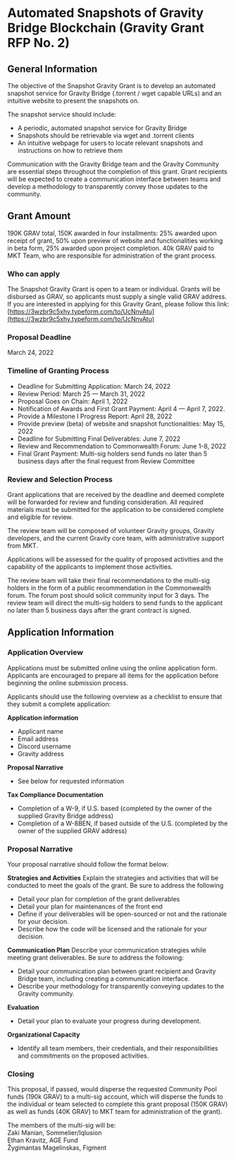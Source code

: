 # Automated Snapshots of Gravity Bridge Blockchain (Gravity Grant RFP No. 2)

## General Information

The objective of the Snapshot Gravity Grant is to develop an automated snapshot service for Gravity Bridge (.torrent / wget capable URLs) and an intuitive website to present the snapshots on.

The snapshot service should include:
-   A periodic, automated snapshot service for Gravity Bridge
-   Snapshots should be retrievable via wget and .torrent clients
-   An intuitive webpage for users to locate relevant snapshots and instructions on how to retrieve them

Communication with the Gravity Bridge team and the Gravity Community are essential steps throughout the completion of this grant. Grant recipients will be expected to create a communication interface between teams and develop a methodology to transparently convey those updates to the community.

## Grant Amount

190K GRAV total, 150K awarded in four installments: 25% awarded upon receipt of grant, 50% upon preview of website and functionalities working in beta form, 25% awarded upon project completion. 40k GRAV paid to MKT Team, who are responsible for administration of the grant process.

### Who can apply

The Snapshot Gravity Grant is open to a team or individual. Grants will be disbursed as GRAV, so applicants must supply a single valid GRAV address. If you are interested in applying for this Gravity Grant, please follow this link: [https://3wzbr9c5xhy.typeform.com/to/UcNnvAtu](https://3wzbr9c5xhy.typeform.com/to/UcNnvAtu)

### Proposal Deadline

March 24, 2022

### Timeline of Granting Process

-   Deadline for Submitting Application: March 24, 2022
-   Review Period: March 25 ⁠— March 31, 2022
-   Proposal Goes on Chain: April 1, 2022
-   Notification of Awards and First Grant Payment: April 4 — April 7, 2022.
-   Provide a Milestone I Progress Report: April 28, 2022
-   Provide preview (beta) of website and snapshot functionalities: May 15, 2022
-   Deadline for Submitting Final Deliverables: June 7, 2022
-   Review and Recommendation to Commonwealth Forum: June 1-8, 2022
-   Final Grant Payment: Multi-sig holders send funds no later than 5 business days after the final request from Review Committee

### Review and Selection Process

Grant applications that are received by the deadline and deemed complete will be forwarded for review and funding consideration. All required materials must be submitted for the application to be considered complete and eligible for review.

The review team will be composed of volunteer Gravity groups, Gravity developers, and the current Gravity core team, with administrative support from MKT.

Applications will be assessed for the quality of proposed activities and the capability of the applicants to implement those activities.

The review team will take their final recommendations to the multi-sig holders in the form of a public recommendation in the Commonwealth forum. The forum post should solicit community input for 3 days. The review team will direct the multi-sig holders to send funds to the applicant no later than 5 business days after the grant contract is signed.


## Application Information

### Application Overview

Applications must be submitted online using the online application form. Applicants are encouraged to prepare all items for the application before beginning the online submission process.

Applicants should use the following overview as a checklist to ensure that they submit a complete application:

**Application information**
- Applicant name
- Email address
- Discord username
- Gravity address

**Proposal Narrative**
- See below for requested information

**Tax Compliance Documentation**
- Completion of a W-9, if U.S. based (completed by the owner of the supplied Gravity Bridge address)
- Completion of a W-8BEN, if based outside of the U.S. (completed by the owner of the supplied GRAV address)

### **Proposal Narrative**
Your proposal narrative should follow the format below:

**Strategies and Activities**
Explain the strategies and activities that will be conducted to meet the goals of the grant. Be sure to address the following

- Detail your plan for completion of the grant deliverables
- Detail your plan for maintenances of the front end
- Define if your deliverables will be open-sourced or not and the rationale for your decision.
- Describe how the code will be licensed and the rationale for your decision.

**Communication Plan**
Describe your communication strategies while meeting grant deliverables. Be sure to address the following:

- Detail your communication plan between grant recipient and Gravity Bridge team, including creating a communication interface.
- Describe your methodology for transparently conveying updates to the Gravity community.

**Evaluation**
- Detail your plan to evaluate your progress during development.

**Organizational Capacity**
- Identify all team members, their credentials, and their responsibilities and commitments on the proposed activities.

### Closing

This proposal, if passed, would disperse the requested Community Pool funds (190k GRAV) to a multi-sig account, which will disperse the funds to the individual or team selected to complete this grant proposal (150K GRAV) as well as funds (40K GRAV) to MKT team for administration of the grant).

The members of the multi-sig will be: <br>
Zaki Manian, Sommelier/Iqlusion<br>
Ethan Kravitz, AGE Fund<br>
Žygimantas Magelinskas, Figment
